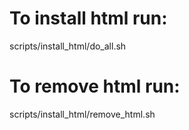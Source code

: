 

# To install html run:

scripts/install_html/do_all.sh

# To remove html run:

scripts/install_html/remove_html.sh